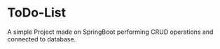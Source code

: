 # ToDo-List
A simple Project made on SpringBoot performing CRUD operations and connected to database.
